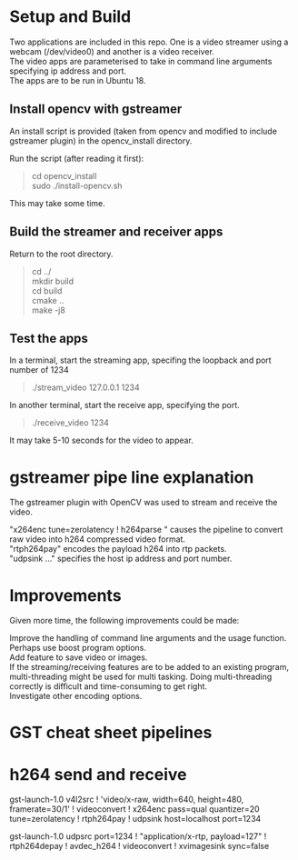# Setup and Build
Two applications are included in this repo. One is a video streamer using a webcam (/dev/video0) and another is a video receiver.  
The video apps are parameterised to take in command line arguments specifying ip address and port.  
The apps are to be run in Ubuntu 18.  


## Install opencv with gstreamer
An install script is provided (taken from opencv and modified to include gstreamer plugin) in the opencv_install directory.  

Run the script (after reading it first):  
> cd opencv_install  
> sudo ./install-opencv.sh  

This may take some time.  

## Build the streamer and receiver apps
Return to the root directory.  

> cd ../  
> mkdir build  
> cd build  
> cmake ..  
> make -j8  

## Test the apps
In a terminal, start the streaming app, specifing the loopback and port number of 1234  

> ./stream_video 127.0.0.1 1234  

In another terminal, start the receive app, specifying the port.  

> ./receive_video 1234  

It may take 5-10 seconds for the video to appear.

 
# gstreamer pipe line explanation
The gstreamer plugin with OpenCV was used to stream and receive the video.  

"x264enc tune=zerolatency ! h264parse " causes the pipeline to convert raw video into h264 compressed video format.  
"rtph264pay" encodes the payload h264 into rtp packets.  
"udpsink ..." specifies the host ip address and port number.  


# Improvements
Given more time, the following improvements could be made:  

Improve the handling of command line arguments and the usage function. Perhaps use boost program options.    
Add feature to save video or images.  
If the streaming/receiving features are to be added to an existing program, multi-threading might be used for multi tasking. Doing multi-threading correctly is difficult and time-consuming to get right.   
Investigate other encoding options.  



# GST cheat sheet pipelines


# h264 send and receive

gst-launch-1.0 v4l2src !     'video/x-raw, width=640, height=480, framerate=30/1' !     videoconvert !     x264enc pass=qual quantizer=20 tune=zerolatency !     rtph264pay !     udpsink host=localhost port=1234  
  

gst-launch-1.0 udpsrc port=1234  !     "application/x-rtp, payload=127" !     rtph264depay !     avdec_h264 !     videoconvert  !     xvimagesink sync=false  


